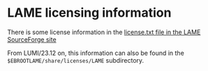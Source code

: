 # LAME licensing information

There is some license information in the
[license.txt file in the LAME SourceForge site](https://lame.sourceforge.io/license.txt)

From LUMI/23.12 on, this information can also be found in the
`$EBROOTLAME/share/licenses/LAME` subdirectory.
